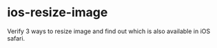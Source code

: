 # ios-resize-image

Verify 3 ways to resize image and find out which is also available in iOS safari.

